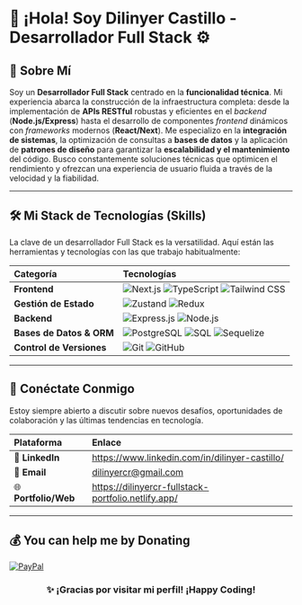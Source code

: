 # 👋 ¡Hola! Soy Dilinyer Castillo - Desarrollador Full Stack ⚙️

## 🎯 Sobre Mí

Soy un **Desarrollador Full Stack** centrado en la **funcionalidad técnica**. Mi experiencia abarca la construcción de la infraestructura completa: desde la implementación de **APIs RESTful** robustas y eficientes en el *backend* (**Node.js/Express**) hasta el desarrollo de componentes *frontend* dinámicos con *frameworks* modernos (**React/Next**). Me especializo en la **integración de sistemas**, la optimización de consultas a **bases de datos** y la aplicación de **patrones de diseño** para garantizar la **escalabilidad y el mantenimiento** del código. Busco constantemente soluciones técnicas que optimicen el rendimiento y ofrezcan una experiencia de usuario fluida a través de la velocidad y la fiabilidad.

---

## 🛠️ Mi Stack de Tecnologías (Skills)

La clave de un desarrollador Full Stack es la versatilidad. Aquí están las herramientas y tecnologías con las que trabajo habitualmente:

| Categoría | Tecnologías |
| :--- | :--- |
| **Frontend** | ![Next.js](https://img.shields.io/badge/Next.js%2014+-000000?style=for-the-badge&logo=next.js&logoColor=white) ![TypeScript](https://img.shields.io/badge/TypeScript-3178C6?style=for-the-badge&logo=typescript&logoColor=white) ![Tailwind CSS](https://img.shields.io/badge/Tailwind_CSS-38B2AC?style=for-the-badge&logo=tailwind-css&logoColor=white) |
| **Gestión de Estado** | ![Zustand](https://img.shields.io/badge/Zustand-2C2C2C?style=for-the-badge&logo=zustand&logoColor=white) ![Redux](https://img.shields.io/badge/Redux-764ABC?style=for-the-badge&logo=redux&logoColor=white) |
| **Backend** | ![Express.js](https://img.shields.io/badge/Express.js-000000?style=for-the-badge&logo=express&logoColor=white) ![Node.js](https://img.shields.io/badge/Node.js-339933?style=for-the-badge&logo=node.js&logoColor=white) |
| **Bases de Datos & ORM** | ![PostgreSQL](https://img.shields.io/badge/PostgreSQL-4169E1?style=for-the-badge&logo=postgresql&logoColor=white) ![SQL](https://img.shields.io/badge/SQL-4479A1?style=for-the-badge&logo=mysql&logoColor=white) ![Sequelize](https://img.shields.io/badge/Sequelize-52B0E7?style=for-the-badge&logo=sequelize&logoColor=white) |
| **Control de Versiones** | ![Git](https://img.shields.io/badge/Git-F05032?style=for-the-badge&logo=git&logoColor=white) ![GitHub](https://img.shields.io/badge/GitHub-181717?style=for-the-badge&logo=github&logoColor=white) |

---

## 🔗 Conéctate Conmigo

Estoy siempre abierto a discutir sobre nuevos desafíos, oportunidades de colaboración y las últimas tendencias en tecnología.

| Plataforma | Enlace |
| :--- | :--- |
| 💼 **LinkedIn** | https://www.linkedin.com/in/dilinyer-castillo/ |
| 📧 **Email** | dilinyercr@gmail.com |
| 🌐 **Portfolio/Web** | https://dilinyercr-fullstack-portfolio.netlify.app/ |

---

  ## 💰 You can help me by Donating
  [![PayPal](https://img.shields.io/badge/PayPal-00457C?style=for-the-badge&logo=paypal&logoColor=white)](https://paypal.me/dilinyercr)

  
<div align="center">
  
### ✨ ¡Gracias por visitar mi perfil! ¡Happy Coding!
  
</div>



